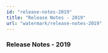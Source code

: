 ```yaml
---
id: "release-notes-2019"
title: "Release Notes - 2019"
url: "watermark/release-notes-2019"
---
```


### Release Notes - 2019 ###



